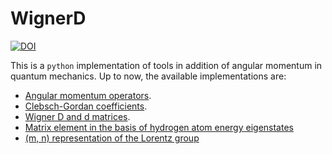 # WignerD
[![DOI](https://zenodo.org/badge/445469666.svg)](https://zenodo.org/badge/latestdoi/445469666)

This is a `python` implementation of tools in addition of angular momentum in quantum mechanics. Up to now, the available implementations are:
- [Angular momentum operators](angular_momentum/). 
- [Clebsch-Gordan coefficients](cg/).
- [Wigner D and d matrices](wigner_d/).
- [Matrix element in the basis of hydrogen atom energy eigenstates](hydrogen/)
- [(m, n) representation of the Lorentz group](lorentz/)